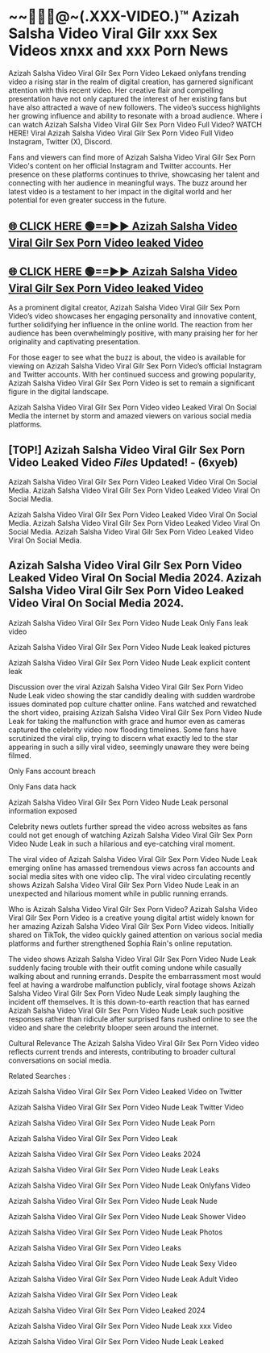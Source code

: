 # ~~👙💋‍🎥️@~(.XXX-VIDEO.)™ Azizah Salsha Video Viral Gilr xxx Sex Videos xnxx and xxx Porn News<br>

Azizah Salsha Video Viral Gilr Sex Porn Video Lekaed onlyfans trending video a rising star in the realm of digital creation, has garnered significant attention with this recent video. Her creative flair and compelling presentation have not only captured the interest of her existing fans but have also attracted a wave of new followers. The video’s success highlights her growing influence and ability to resonate with a broad audience.
Where i can watch  Azizah Salsha Video Viral Gilr Sex Porn Video Full Video? WATCH HERE! Viral  Azizah Salsha Video Viral Gilr Sex Porn Video Full Video Instagram, Twitter (X), Discord.


Fans and viewers can find more of Azizah Salsha Video Viral Gilr Sex Porn Video's content on her official Instagram and Twitter accounts. Her presence on these platforms continues to thrive, showcasing her talent and connecting with her audience in meaningful ways. The buzz around her latest video is a testament to her impact in the digital world and her potential for even greater success in the future.


## [🌐 CLICK HERE 🟢==►►  Azizah Salsha Video Viral Gilr Sex Porn Video leaked Video ](https://error-example.blogspot.com/2024/09/new-indian.html&ref=git)

## [🌐 CLICK HERE 🟢==►►  Azizah Salsha Video Viral Gilr Sex Porn Video leaked Video ](https://error-example.blogspot.com/2024/09/new-indian.html&ref=git)


As a prominent digital creator,  Azizah Salsha Video Viral Gilr Sex Porn Video’s video showcases her engaging personality and innovative content, further solidifying her influence in the online world. The reaction from her audience has been overwhelmingly positive, with many praising her for her originality and captivating presentation.

For those eager to see what the buzz is about, the video is available for viewing on  Azizah Salsha Video Viral Gilr Sex Porn Video’s official Instagram and Twitter accounts. With her continued success and growing popularity,  Azizah Salsha Video Viral Gilr Sex Porn Video is set to remain a significant figure in the digital landscape.


Azizah Salsha Video Viral Gilr Sex Porn Video video Leaked Viral On Social Media the internet by storm and amazed viewers on various social media platforms.


## [TOP!]  Azizah Salsha Video Viral Gilr Sex Porn Video Leaked Video *Files* Updated! - (6xyeb) 

Azizah Salsha Video Viral Gilr Sex Porn Video Leaked Video Viral On Social Media. Azizah Salsha Video Viral Gilr Sex Porn Video Leaked Video Viral On Social Media.

Azizah Salsha Video Viral Gilr Sex Porn Video Leaked Video Viral On Social Media. Azizah Salsha Video Viral Gilr Sex Porn Video Leaked Video Viral On Social Media. Azizah Salsha Video Viral Gilr Sex Porn Video Leaked Video Viral On Social Media.


##  Azizah Salsha Video Viral Gilr Sex Porn Video Leaked Video Viral On Social Media 2024. Azizah Salsha Video Viral Gilr Sex Porn Video Leaked Video Viral On Social Media 2024.
Azizah Salsha Video Viral Gilr Sex Porn Video Nude Leak Only Fans leak video

Azizah Salsha Video Viral Gilr Sex Porn Video Nude Leak leaked pictures

Azizah Salsha Video Viral Gilr Sex Porn Video Nude Leak explicit content leak

Discussion over the viral  Azizah Salsha Video Viral Gilr Sex Porn Video Nude Leak video showing the star candidly dealing with sudden wardrobe issues dominated pop culture chatter online. Fans watched and rewatched the short video, praising  Azizah Salsha Video Viral Gilr Sex Porn Video Nude Leak for taking the malfunction with grace and humor even as cameras captured the celebrity video now flooding timelines. Some fans have scrutinized the viral clip, trying to discern what exactly led to the star appearing in such a silly viral video, seemingly unaware they were being filmed.


Only Fans account breach

Only Fans data hack

Azizah Salsha Video Viral Gilr Sex Porn Video Nude Leak personal information exposed

Celebrity news outlets further spread the video across websites as fans could not get enough of watching  Azizah Salsha Video Viral Gilr Sex Porn Video Nude Leak in such a hilarious and eye-catching viral moment.


The viral video of  Azizah Salsha Video Viral Gilr Sex Porn Video Nude Leak emerging online has amassed tremendous views across fan accounts and social media sites with one video clip. The viral video circulating recently shows  Azizah Salsha Video Viral Gilr Sex Porn Video Nude Leak in an unexpected and hilarious moment while in public running errands.


Who is  Azizah Salsha Video Viral Gilr Sex Porn Video?  Azizah Salsha Video Viral Gilr Sex Porn Video is a creative young digital artist widely known for her amazing  Azizah Salsha Video Viral Gilr Sex Porn Video videos. Initially shared on TikTok, the video quickly gained attention on various social media platforms and further strengthened Sophia Rain's online reputation.

The video shows  Azizah Salsha Video Viral Gilr Sex Porn Video Nude Leak suddenly facing trouble with their outfit coming undone while casually walking about and running errands. Despite the embarrassment most would feel at having a wardrobe malfunction publicly, viral footage shows  Azizah Salsha Video Viral Gilr Sex Porn Video Nude Leak simply laughing the incident off themselves. It is this down-to-earth reaction that has earned  Azizah Salsha Video Viral Gilr Sex Porn Video Nude Leak such positive responses rather than ridicule after surprised fans rushed online to see the video and share the celebrity blooper seen around the internet.

Cultural Relevance The  Azizah Salsha Video Viral Gilr Sex Porn Video video reflects current trends and interests, contributing to broader cultural conversations on social media.

Related Searches :

 Azizah Salsha Video Viral Gilr Sex Porn Video Leaked Video on Twitter

 Azizah Salsha Video Viral Gilr Sex Porn Video Nude Leak Twitter Video

 Azizah Salsha Video Viral Gilr Sex Porn Video Nude Leak Porn

 Azizah Salsha Video Viral Gilr Sex Porn Video Leak 

 Azizah Salsha Video Viral Gilr Sex Porn Video Leaks 2024

 Azizah Salsha Video Viral Gilr Sex Porn Video Nude Leak Leaks

 Azizah Salsha Video Viral Gilr Sex Porn Video Nude Leak Onlyfans Video

 Azizah Salsha Video Viral Gilr Sex Porn Video Nude Leak Nude

 Azizah Salsha Video Viral Gilr Sex Porn Video Nude Leak Shower Video

 Azizah Salsha Video Viral Gilr Sex Porn Video Nude Leak Photos

 Azizah Salsha Video Viral Gilr Sex Porn Video Leaks

 Azizah Salsha Video Viral Gilr Sex Porn Video Nude Leak Sexy Video

 Azizah Salsha Video Viral Gilr Sex Porn Video Nude Leak Adult Video

 Azizah Salsha Video Viral Gilr Sex Porn Video Leak

 Azizah Salsha Video Viral Gilr Sex Porn Video Leaked 2024

 Azizah Salsha Video Viral Gilr Sex Porn Video Nude Leak xxx Video

 Azizah Salsha Video Viral Gilr Sex Porn Video Nude Leak Leaked